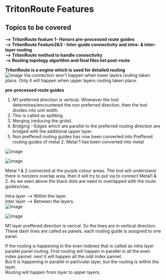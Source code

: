 # TritonRoute Features 
##  Topics to be covered
**--> TritonRoute feature 1- Honors pre-processed route guides**   
**--> TritonRoute Feature2&3 - Inter-guide connectivity and intra- & inter-layer routing**    
**--> TritonRoute method to handle connectivity**     
**--> Routing topology algorithm and final files list post-route**

**TritonRoute is a engine which is used for detailed routing**  
![image](https://github.com/Gayathri4801/NASSCOM-VSD-IAT/assets/163323618/8ae3eb9b-cd03-4b2a-aa02-42e54fa8f143)
Via connection won't happen  when lower layers routing taken place. Only it will happen when upper layers routing taken place.   

**pre-processed route guides**

1. M1 preferred direction is vertical. Whenever the tool determines/encountered the non preferred direction, then the tool divides into unit width.
2. This is called as splitting.   
3. Merging (reducing the grids).   
4. Bridging :-Edges which are parallel to the preferred routing direction are bridged with the additional upper layer.
5. Non preffered routing guides has now been converted into Preffered routing guides of metal 2.  Metal 1 has been converted into metal
     
![image](https://github.com/Gayathri4801/NASSCOM-VSD-IAT/assets/163323618/5944079e-e9a8-43c9-b5ca-24822cb8b749)

![image](https://github.com/Gayathri4801/NASSCOM-VSD-IAT/assets/163323618/2b17c150-d562-40b4-b4e6-397ed5878ab0)

Metal 1 & 2 connected at the purple colour areas. The tool will understand there is nonzero overlap area, then it will try to put via to connect Metal1 & 2.   As we seen above the black dots are need to overlapped with the route guides/vias.  

Intra layer --> Within the layer.   
Inter layer --> Between the layers.  
![image](https://github.com/Gayathri4801/NASSCOM-VSD-IAT/assets/163323618/d9c7705a-b84a-4841-be47-a81904c3338f)

![image](https://github.com/Gayathri4801/NASSCOM-VSD-IAT/assets/163323618/a28caf18-574e-49a5-b756-f55b11f2c2d8)

M1 layer preffered direction is verical. So the lines are in vertical direction. These dash lines are called as panels.  each routing guide is assigned to one panel.  

If the routing is happening in the even indexes that is called as intra layer parallel panel routing.  First routing will happen in parallel in all the even index pannel. next it will happen all the odd index pannel.  
But It is happening in parallel in partivular layer, but the routing is within the layer.  
Routing will happen from loyer to upper layers.  
